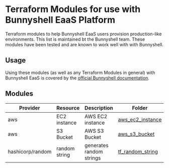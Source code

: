 # Terraform Modules for use with Bunnyshell EaaS Platform

Terraform modules to help Bunnyshell EaaS users provision production-like environments.
This list is maintained bt the Bunnyshell team. These modules have been tested and are known to work well with with Bunnyshell.

## Usage

Using these modules (as well as any Terraform Modules in general) with Bunnyshell EaaS is covered by the [official Bunnyshell documentation](https://documentation.bunnyshell.com/integrations/terraform). 

## Modules

| Provider | Resource | Description | Folder |
|----------|----------|-------------|--------|
| aws | EC2 instance | AWS EC2 instance | [aws_ec2_instance](aws_ec2_instance) |
| aws | S3 Bucket | AWS S3 Bucket | [aws_s3_bucket](aws_s3_bucket) |
| hashicorp/random | random string | generates random strings| [tf_random_string](tf_random_string)|
